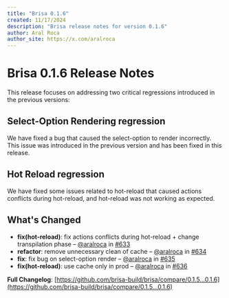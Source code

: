```yaml
---
title: "Brisa 0.1.6"
created: 11/17/2024
description: "Brisa release notes for version 0.1.6"
author: Aral Roca
author_site: https://x.com/aralroca
---
```


# Brisa 0.1.6 Release Notes

This release focuses on addressing two critical regressions introduced in the previous versions:

## Select-Option Rendering regression

We have fixed a bug that caused the select-option to render incorrectly. This issue was introduced in the previous version and has been fixed in this release.

## Hot Reload regression

We have fixed some issues related to hot-reload that caused actions conflicts during hot-reload, and hot-reload was not working as expected.

## What's Changed

- **fix(hot-reload)**: fix actions conflicts during hot-reload + change transpilation phase – [@aralroca](https://github.com/aralroca) in [#633](https://github.com/brisa-build/brisa/pull/633)
- **refactor**: remove unnecessary clean of cache – [@aralroca](https://github.com/aralroca) in [#634](https://github.com/brisa-build/brisa/pull/634)
- **fix**: fix bug on select-option render – [@aralroca](https://github.com/aralroca) in [#635](https://github.com/brisa-build/brisa/pull/635)
- **fix(hot-reload)**: use cache only in prod – [@aralroca](https://github.com/aralroca) in [#636](https://github.com/brisa-build/brisa/pull/636)

**Full Changelog**: [https://github.com/brisa-build/brisa/compare/0.1.5...0.1.6](https://github.com/brisa-build/brisa/compare/0.1.5...0.1.6)
